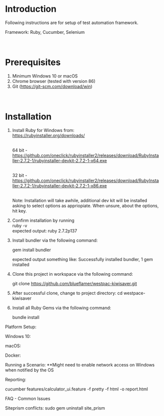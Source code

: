Introduction
======

Following instructions are for setup of test automation framework.

Framework: Ruby, Cucumber, Selenium



\
Prerequisites
======
    

1. Minimum Windows 10 or macOS 
2. Chrome browser (tested with version 86)
3. Git (https://git-scm.com/download/win)


\
Installation
======

1. Install Ruby for Windows from: 
    \
    https://rubyinstaller.org/downloads/

    \
    64 bit - https://github.com/oneclick/rubyinstaller2/releases/download/RubyInstaller-2.7.2-1/rubyinstaller-devkit-2.7.2-1-x64.exe

    \
    32 bit -  https://github.com/oneclick/rubyinstaller2/releases/download/RubyInstaller-2.7.2-1/rubyinstaller-devkit-2.7.2-1-x86.exe


   \
    Note: Installation will take awhile, additional dev kit will be installed asking to select options as appriopiate. When unsure, about the options, hit <Enter> key.

2. Confirm installation by running
    \
    ruby -v
    \
    expected output: ruby 2.7.2p137

3. Install bundler via the following command:
    
    gem install bundler

    expected output something like: Successfully installed bundler, 1 gem installed

5. Clone this project in workspace via the following command:

    git clone https://github.com/blueflamer/westpac-kiwisaver.git

6. After successful clone, change to project directory:
    cd westpace-kiwisaver


7. Install all Ruby Gems via the following command:

    bundle install




Platform Setup:

Windows 10:

macOS:

Docker:


Running a Scenario:
**Might need to enable network access on Windows when notified by the OS


Reporting:

cucumber features/calculator_ui.feature -f pretty -f html -o report.html





FAQ - Common Issues

Siteprism conflicts: sudo gem uninstall site_prism  
